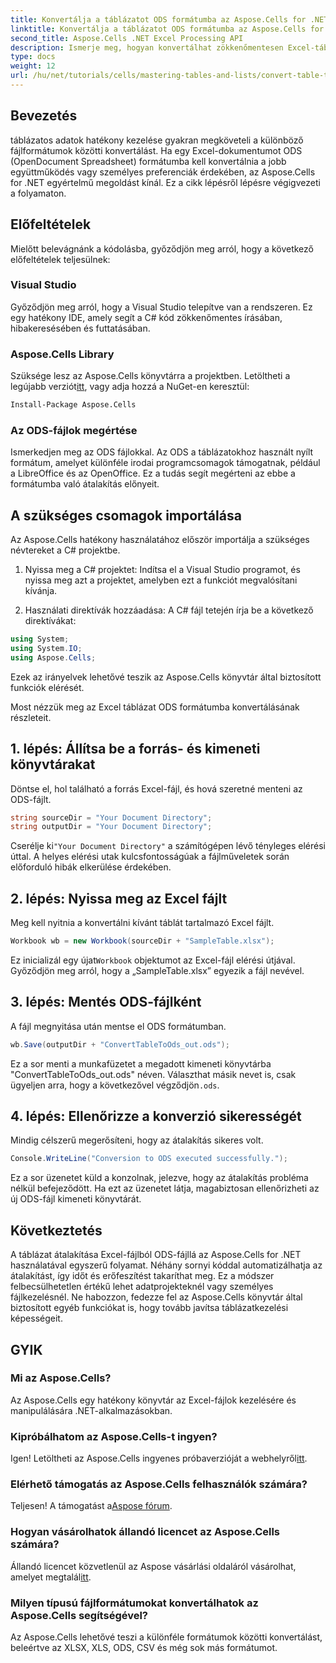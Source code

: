 ```yaml
---
title: Konvertálja a táblázatot ODS formátumba az Aspose.Cells for .NET használatával
linktitle: Konvertálja a táblázatot ODS formátumba az Aspose.Cells for .NET használatával
second_title: Aspose.Cells .NET Excel Processing API
description: Ismerje meg, hogyan konvertálhat zökkenőmentesen Excel-táblázatokat ODS formátumba az Aspose.Cells for .NET segítségével. Ez a lépésről-lépésre útmutató.
type: docs
weight: 12
url: /hu/net/tutorials/cells/mastering-tables-and-lists/convert-table-to-ods-format/
---
```

## Bevezetés

táblázatos adatok hatékony kezelése gyakran megköveteli a különböző fájlformátumok közötti konvertálást. Ha egy Excel-dokumentumot ODS (OpenDocument Spreadsheet) formátumba kell konvertálnia a jobb együttműködés vagy személyes preferenciák érdekében, az Aspose.Cells for .NET egyértelmű megoldást kínál. Ez a cikk lépésről lépésre végigvezeti a folyamaton.

## Előfeltételek

Mielőtt belevágnánk a kódolásba, győződjön meg arról, hogy a következő előfeltételek teljesülnek:

### Visual Studio

Győződjön meg arról, hogy a Visual Studio telepítve van a rendszeren. Ez egy hatékony IDE, amely segít a C# kód zökkenőmentes írásában, hibakeresésében és futtatásában.

### Aspose.Cells Library

 Szüksége lesz az Aspose.Cells könyvtárra a projektben. Letöltheti a legújabb verziót[itt](https://releases.aspose.com/cells/net/), vagy adja hozzá a NuGet-en keresztül:

```bash
Install-Package Aspose.Cells
```

### Az ODS-fájlok megértése

Ismerkedjen meg az ODS fájlokkal. Az ODS a táblázatokhoz használt nyílt formátum, amelyet különféle irodai programcsomagok támogatnak, például a LibreOffice és az OpenOffice. Ez a tudás segít megérteni az ebbe a formátumba való átalakítás előnyeit.

## A szükséges csomagok importálása

Az Aspose.Cells hatékony használatához először importálja a szükséges névtereket a C# projektbe.

1. Nyissa meg a C# projektet: Indítsa el a Visual Studio programot, és nyissa meg azt a projektet, amelyben ezt a funkciót megvalósítani kívánja.

2. Használati direktívák hozzáadása: A C# fájl tetején írja be a következő direktívákat:

```csharp
using System;
using System.IO;
using Aspose.Cells;
```

Ezek az irányelvek lehetővé teszik az Aspose.Cells könyvtár által biztosított funkciók elérését.

Most nézzük meg az Excel táblázat ODS formátumba konvertálásának részleteit.

## 1. lépés: Állítsa be a forrás- és kimeneti könyvtárakat

Döntse el, hol található a forrás Excel-fájl, és hová szeretné menteni az ODS-fájlt.

```csharp
string sourceDir = "Your Document Directory";
string outputDir = "Your Document Directory";
```

 Cserélje ki`"Your Document Directory"` a számítógépen lévő tényleges elérési úttal. A helyes elérési utak kulcsfontosságúak a fájlműveletek során előforduló hibák elkerülése érdekében.

## 2. lépés: Nyissa meg az Excel fájlt

Meg kell nyitnia a konvertálni kívánt táblát tartalmazó Excel fájlt.

```csharp
Workbook wb = new Workbook(sourceDir + "SampleTable.xlsx");
```

 Ez inicializál egy újat`Workbook` objektumot az Excel-fájl elérési útjával. Győződjön meg arról, hogy a „SampleTable.xlsx” egyezik a fájl nevével.

## 3. lépés: Mentés ODS-fájlként

A fájl megnyitása után mentse el ODS formátumban.

```csharp
wb.Save(outputDir + "ConvertTableToOds_out.ods");
```

 Ez a sor menti a munkafüzetet a megadott kimeneti könyvtárba "ConvertTableToOds_out.ods" néven. Választhat másik nevet is, csak ügyeljen arra, hogy a következővel végződjön`.ods`.

## 4. lépés: Ellenőrizze a konverzió sikerességét

Mindig célszerű megerősíteni, hogy az átalakítás sikeres volt.

```csharp
Console.WriteLine("Conversion to ODS executed successfully.");
```

Ez a sor üzenetet küld a konzolnak, jelezve, hogy az átalakítás probléma nélkül befejeződött. Ha ezt az üzenetet látja, magabiztosan ellenőrizheti az új ODS-fájl kimeneti könyvtárát.

## Következtetés

A táblázat átalakítása Excel-fájlból ODS-fájllá az Aspose.Cells for .NET használatával egyszerű folyamat. Néhány sornyi kóddal automatizálhatja az átalakítást, így időt és erőfeszítést takaríthat meg. Ez a módszer felbecsülhetetlen értékű lehet adatprojekteknél vagy személyes fájlkezelésnél. Ne habozzon, fedezze fel az Aspose.Cells könyvtár által biztosított egyéb funkciókat is, hogy tovább javítsa táblázatkezelési képességeit.

## GYIK

### Mi az Aspose.Cells?

Az Aspose.Cells egy hatékony könyvtár az Excel-fájlok kezelésére és manipulálására .NET-alkalmazásokban.

### Kipróbálhatom az Aspose.Cells-t ingyen?

 Igen! Letöltheti az Aspose.Cells ingyenes próbaverzióját a webhelyről[itt](https://releases.aspose.com/cells/net/).

### Elérhető támogatás az Aspose.Cells felhasználók számára?

 Teljesen! A támogatást a[Aspose fórum](https://forum.aspose.com/c/cells/9).

### Hogyan vásárolhatok állandó licencet az Aspose.Cells számára?

 Állandó licencet közvetlenül az Aspose vásárlási oldaláról vásárolhat, amelyet megtalál[itt](https://purchase.aspose.com/buy).

### Milyen típusú fájlformátumokat konvertálhatok az Aspose.Cells segítségével?

Az Aspose.Cells lehetővé teszi a különféle formátumok közötti konvertálást, beleértve az XLSX, XLS, ODS, CSV és még sok más formátumot.